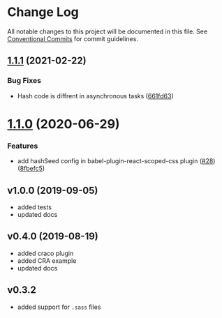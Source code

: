 # Change Log

All notable changes to this project will be documented in this file.
See [Conventional Commits](https://conventionalcommits.org) for commit guidelines.

## [1.1.1](https://github.com/gaoxiaoliangz/react-scoped-css/compare/v1.1.0...v1.1.1) (2021-02-22)

### Bug Fixes

- Hash code is diffrent in asynchronous tasks ([661fd63](https://github.com/gaoxiaoliangz/react-scoped-css/commit/661fd63))

# [1.1.0](https://github.com/gaoxiaoliangz/react-scoped-css/compare/v1.0.0...v1.1.0) (2020-06-29)

### Features

- add hashSeed config in babel-plugin-react-scoped-css plugin ([#28](https://github.com/gaoxiaoliangz/react-scoped-css/issues/28)) ([8fbefc5](https://github.com/gaoxiaoliangz/react-scoped-css/commit/8fbefc5))

## v1.0.0 (2019-09-05)

- added tests
- updated docs

## v0.4.0 (2019-08-19)

- added craco plugin
- added CRA example
- updated docs

## v0.3.2

- added support for `.sass` files

